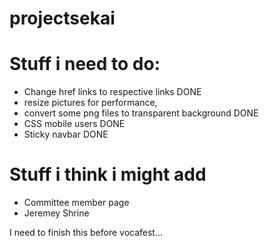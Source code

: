 # projectsekai


<h1>Stuff i need to do:</h1>
<ul>
  <li>Change href links to respective links DONE</li>
  <li>resize pictures for performance,</li>
  <li>convert some png files to transparent background DONE</li>
  <li>CSS mobile users DONE</li>
  <li>Sticky navbar DONE</li>
</ul>

<h1>Stuff i think i might add</h1>
<ul>
  <li>Committee member page</li>
  <li>Jeremey Shrine</li>
</ul>




I need to finish this before vocafest...

